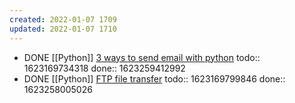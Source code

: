```yaml
---
created: 2022-01-07 1709
updated: 2022-01-07 1710
---
```

- DONE [[Python]] [3 ways to send email with python](https://www.courier.com/blog/three-ways-to-send-emails-using-python-with-code-tutorials)
  todo:: 1623169734318
  done:: 1623259412992
- DONE [[Python]] [FTP file transfer](https://medium.com/geekculture/build-your-own-file-transfer-app-using-python-within-5-minutes-56adffc7906b)
  todo:: 1623169799846
  done:: 1623258005026